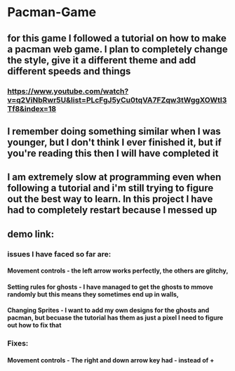 # Pacman-Game

## for this game I followed a tutorial on how to make a pacman web game. I plan to completely change the style, give it a different theme and add different speeds and things
### https://www.youtube.com/watch?v=q2ViNbRwr5U&list=PLcFgJ5yCu0tqVA7FZqw3tWggXOWtI3Tf8&index=18

## I remember doing something similar when I was younger, but I don't think I ever finished it, but if you're reading this then I will have completed it

## I am extremely slow at programming even when following a tutorial and i'm still trying to figure out the best way to learn. In this project I have had to completely restart because I messed up

## demo link:


### issues I have faced so far are: 
#### Movement controls - the left arrow works perfectly, the others are glitchy, 
#### Setting rules for ghosts - I have managed to get the ghosts to mmove randomly but this means they sometimes end up in walls, 
#### Changing Sprites - I want to add my own designs for the ghosts and pacman, but becuase the tutorial has them as just a pixel I need to figure out how to fix that

### Fixes:
#### Movement controls - The right and down arrow key had - instead of +
